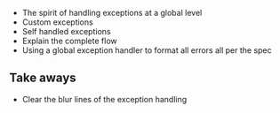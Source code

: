 - The spirit of handling exceptions at a global level
- Custom exceptions
- Self handled exceptions
- Explain the complete flow
- Using a global exception handler to format all errors all per the spec

## Take aways

- Clear the blur lines of the exception handling
